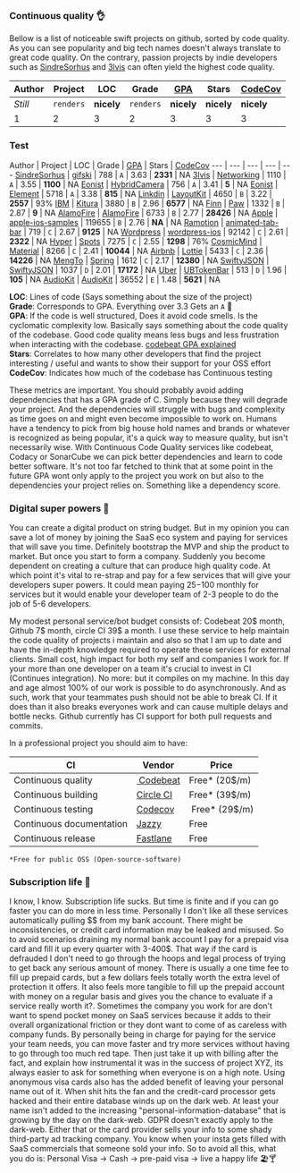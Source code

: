 
### Continuous quality 👌
Bellow is a list of noticeable swift projects on github, sorted by code quality. As you can see popularity and big tech names doesn't always translate to great code quality. On the contrary, passion projects by indie developers such as [SindreSorhus](https://github.com/SindreSorhus) and  [3lvis](https://github.com/3lvis/)  can often yield the highest code quality.

Author | Project | LOC | Grade | [GPA](https://hub.codebeat.co/docs/gpa-explained) | Stars | [CodeCov](https://codecov.io/)
--- | --- | --- | --- | --- | --- | ---
*Still* | `renders` | **nicely** | `renders` | **nicely** | **nicely** | **nicely**
1 | 2 | 3 | 2 | 3 | 3 | 3

### Test

Author | Project | LOC | Grade | [GPA](https://hub.codebeat.co/docs/gpa-explained)  | Stars | [CodeCov](https://codecov.io/)
--- | --- | --- | --- | ---
[SindreSorhus](https://github.com/SindreSorhus)  | [gifski](https://github.com/SindreSorhus/gifski-app) | 788 | `A` | 3.63 | **2331** | NA
[3lvis](https://github.com/3lvis/)  | [Networking](https://github.com/3lvis/Networking) | 1110  | `A` | 3.55 |  **1100** | NA
[Eonist](https://github.com/eonist)  | [HybridCamera](https://github.com/eonist/HybridCamera)  | 756 | `A` | 3.41 | **5** | NA
[Eonist](https://github.com/eonist) | [Element](https://github.com/eonist/Element)  | 5718 | `A` | 3.38 | **815** | NA
[Linkdin](https://github.com/linkedin/LayoutKit) | [LayoutKit](https://github.com/linkedin/LayoutKit) | 4650 | `B` |   3.22 | **2557**  | 93%
[IBM](https://github.com/IBM-Swift/)  | [Kitura](https://github.com/IBM-Swift/Kitura) | 3880 | `B` | 2.96 | **6577** | NA
[Finn](https://github.com/finn-no) | [Paw](https://github.com/finn-no/Paw) | 1332 | `B` | 2.87 | **9** | NA
[AlamoFire](https://github.com/Alamofire/) | [AlamoFire](https://github.com/Alamofire/Alamofire)  | 6733  | `B`   | 2.77  | **28426**  | NA
[Apple](https://github.com/apple/) | [apple-ios-samples](https://github.com/robovm/apple-ios-samples) | 119655  | `B`   | 2.76  | **NA**  | NA
[Ramotion](https://github.com/Ramotion)  | [animated-tab-bar](https://github.com/Ramotion/animated-tab-bar)  | 719 | `C` | 2.67 | **9125** | NA
[Wordpress](https://github.com/wordpress-mobile/) | [wordpress-ios](https://github.com/wordpress-mobile/WordPress-iOS) | 92142  | `C`   | 2.61  | **2322**  | NA
[Hyper](https://github.com/hyperoslo/) | [Spots](https://github.com/hyperoslo/spots) | 7275  | `C`   | 2.55    | **1298**  | 76%
[CosmicMind](https://github.com/CosmicMind)  | [Material](https://github.com/CosmicMind/Material)  | 8266   | `C` | 2.41 | **10044** | NA
[Airbnb](https://github.com/airbnb/) | [Lottie](https://github.com/airbnb/lottie-ios) | 5433 | `C` | 2.36 | **14226** | NA
[MengTo](https://github.com/MengTo) | [Spring](https://github.com/eonist/MengTo/Spring)  | 1612 | `C` | 2.17 | **12380** | NA
[SwiftyJSON](https://github.com/SwiftyJSON/) | [SwiftyJSON](https://github.com/SwiftyJSON/SwiftyJSON) | 1037  | `D`   | 2.01  | **17172**  | NA
[Uber](https://github.com/uber/) | [UBTokenBar](https://github.com/uber/UBTokenBar) | 513  | `D`   | 1.96  | **105**  | NA
[AudioKit](https://github.com/AudioKit/) | [AudioKit](https://github.com/AudioKit/AudioKit) | 36552  | `E`   | 1.48  | **5621**  | NA

 
 
**LOC**: Lines of code (Says something about the size of the project)  
**Grade**: Corresponds to GPA. Everything over 3.3 Gets an `A` 🥇   
**GPA**: If the code is well structured, Does it avoid code smells. Is the cyclomatic complexity low. Basically says something about the code quality of the codebase. Good code quality means less bugs and less frustration when interacting with the codebase. [codebeat GPA explained](https://hub.codebeat.co/docs/gpa-explained)    
**Stars**: Correlates to how many other developers that find the project interesting / useful and wants to show their support for your OSS effort  
**CodeCov**: Indicates how much of the codebase has Continuous testing

These metrics are important. You should probably avoid adding dependencies that has a GPA grade of C. Simply because they will degrade your project. And the dependencies will struggle with bugs and complexity as time goes on and might even become impossible to work on. Humans have a tendency to pick from big house hold names and brands or whatever is recognized as being popular, it's a quick way to measure quality, but isn't necessarily wise. With Continuous Code Quality services like codebeat, Codacy or SonarCube we can pick better dependencies and learn to code better software. It's not too far fetched to think that at some point in the future GPA wont only apply to the project you work on but also to the dependencies your project relies on. Something like a dependency score. 

### Digital super powers 💪
You can create a digital product on string budget. But in my opinion you can save a lot of money by joining the SaaS eco system and paying for services that will save you time. Definitely bootstrap the MVP and ship the product to market. But once you start to form a company. Suddenly you become dependent on creating a culture that can produce high quality code. At which point it's vital to re-strap and pay for a few services that will give your developers super powers. It could mean paying 25$-100$ monthly for services but it would enable your developer team of 2-3 people to do the job of 5-6 developers. 

My modest personal service/bot budget consists of: Codebeat 20$ month, Github 7$ month, circle CI 39$ a month. I use these service to help maintain the code quality of projects i maintain and also so that I am up to date and have the in-depth knowledge required to operate these services for external clients. Small cost, high impact for both my self and companies I work for. If your more than one developer on a team it's crucial to invest in CI (Continues integration). No more: but it compiles on my machine. In this day and age almost 100% of our work is possible to do asynchronously. And as such, work that your teammates push should not be able to break CI. If it does than it also breaks everyones work and can cause multiple delays and bottle necks. Github currently has CI support for both pull requests and commits. 

In a professional project you should aim to have:  

CI | Vendor | Price  
--- | --- | ---
Continuous quality | [ Codebeat](https://codebeat.co)   | Free* (20$/m)
Continuous building | [Circle CI](https://circleci.com/)   | Free* (39$/m)
Continuous testing | [Codecov](https://codecov.io/)  | Free* (29$/m)
Continuous documentation | [Jazzy](https://github.com/realm/jazzy)   | Free  
Continuous release  | [Fastlane](https://fastlane.tools)  | Free    

`*Free for public OSS (Open-source-software)`

### Subscription life 💸
I know, I know. Subscription life sucks. But time is finite and if you can go faster you can do more in less time. Personally I don't like all these services automatically pulling $$ from my bank account. There might be inconsistencies, or credit card information may be leaked and misused. So to avoid scenarios draining my normal bank account I pay for a prepaid visa card and fill it up every quarter with 3-400$. That way if the card is defrauded I don't need to go through the hoops and legal process of trying to get back any serious amount of money. There is usually a one time fee to fill up prepaid cards, but a few dollars feels totally worth the extra level of protection it offers. It also feels more tangible to fill up the prepaid account with money on a regular basis and gives you the chance to evaluate if a service really worth it?. Sometimes the company you work for are don't want to spend pocket money on SaaS services because it adds to their overall organizational friction or they dont want to come of as careless with company funds. By personally being in charge for paying for the service your team needs, you can move faster and try more services without having to go through too much red tape. Then just take it up with billing after the fact, and explain how instrumental it was in the success of project XYZ, its always easier to ask for something when everyone is on a high note. Using anonymous visa cards also has the added benefit of leaving your personal name out of it. When shit hits the fan and the credit-card processor gets hacked and their entire database winds up on the dark web. At least your name isn't added to the increasing "personal-information-database" that is growing by the day on the dark-web. GDPR doesn't exactly apply to the dark-web. Either that or the card provider sells your info to some shady third-party ad tracking company. You know when your insta gets filled with SaaS commercials that someone sold your info. So to avoid all this, what you do is: Personal Visa -> Cash ->  pre-paid visa -> live a happy life 🏖🍸

